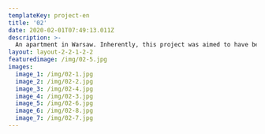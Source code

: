 ```yaml
---
templateKey: project-en
title: '02'
date: 2020-02-01T07:49:13.011Z
description: >-
  An apartment in Warsaw. Inherently, this project was aimed to have been of tenebrous colouring yet simultaneously accompanied with modern style. We have decided that our inspiration should be the Japan themes and materials used there. The semblance to Japan that we have striven to attain here is in use of dark fronts - mainly tan wood - Shou Sugi Ban. On account of the uncanny texture, the material looks utterly incredible and its visual advantage has been juxtaposed with flaxen oak wood and carvings on furniture's fronts - all of it gives an extraordinary fusion of Japan and modern style. Contrastively, the walls have been painted all white, and others - like for example the ones cleaving to bead-head or cleaving to the kitchen - have been lined with oak lining. The whole of it gives off a pleasant visual effect and the applied ergonomic solutions allowed to deploy a great number of cubbyholes, wardrobes and other cupboards on this less than 70 square meters area. 
layout: layout-2-2-1-2-2
featuredimage: /img/02-5.jpg
images:
  image_1: /img/02-1.jpg
  image_2: /img/02-2.jpg
  image_3: /img/02-4.jpg
  image_4: /img/02-3.jpg
  image_5: /img/02-6.jpg
  image_6: /img/02-8.jpg
  image_7: /img/02-7.jpg
---
```


